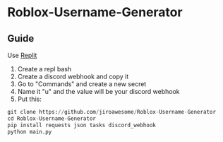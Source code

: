 # Roblox-Username-Generator

## Guide

Use [Replit](https://replit.com)

1. Create a repl bash
2. Create a discord webhook and copy it
3. Go to "Commands" and create a new secret
4. Name it "u" and the value will be your discord webhook
5. Put this:
```py
git clone https://github.com/jiroawesome/Roblox-Username-Generator
cd Roblox-Username-Generator
pip install requests json tasks discord_webhook
python main.py
```
